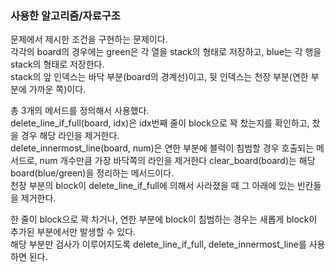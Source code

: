 ### 사용한 알고리즘/자료구조

문제에서 제시한 조건을 구현하는 문제이다.  
각각의 board의 경우에는 green은 각 열을 stack의 형태로 저장하고, blue는 각 행을 stack의 형태로 저장한다.  
stack의 앞 인덱스는 바닥 부분(board의 경계선)이고, 뒷 인덱스는 천장 부분(연한 부분에 가까운 쪽)이다.

총 3개의 메서드를 정의해서 사용했다.  
delete_line_if_full(board, idx)은 idx번째 줄이 block으로 꽉 찼는지를 확인하고, 찼을 경우 해당 라인을 제거한다.  
delete_innermost_line(board, num)은 연한 부분에 블럭이 침범할 경우 호출되는 메서드로, num 개수만큼 가장 바닥쪽의 라인을 제거한다
clear_board(board)는 해당 board(blue/green)을 정리하는 메서드이다.  
천장 부분의 block이 delete_line_if_full에 의해서 사라졌을 때 그 아래에 있는 빈칸들을 제거한다.

한 줄이 block으로 꽉 차거나, 연한 부분에 block이 침범하는 경우는 새롭게 block이 추가된 부분에서만 발생할 수 있다.  
해당 부분만 검사가 이루어지도록 delete_line_if_full, delete_innermost_line를 사용하면 된다.
